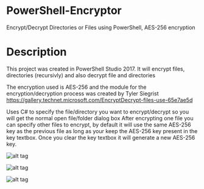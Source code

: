 # PowerShell-Encryptor
Encrypt/Decrypt Directories or Files using PowerShell, AES-256 encryption

# Description
This project was created in PowerShell Studio 2017. It will encrypt files, directories (recursivly) and also decrypt file and directories

The encryption used is AES-256 and the module for the encryption/decryption process was created by Tyler Siegrist
https://gallery.technet.microsoft.com/EncryptDecrypt-files-use-65e7ae5d

Uses C# to specify the file/directory you want to encrypt/decrypt so you will get the normal open file/folder dialog box
After encrypting one file you can specify other files to encrypt, by default it will use the same AES-256 key as the previous file as long as your keep the AES-256 key present in the key textbox. Once you clear the key textbox it will generate a new AES-256 key.

![alt tag](https://github.com/bwya77/PowerShell-Encryptor/blob/master/_About/main_UI.png)

![alt tag](https://github.com/bwya77/PowerShell-Encryptor/blob/master/_About/encryptfile-1.png)

![alt tag](https://github.com/bwya77/PowerShell-Encryptor/blob/master/_About/opendiag1.png)
